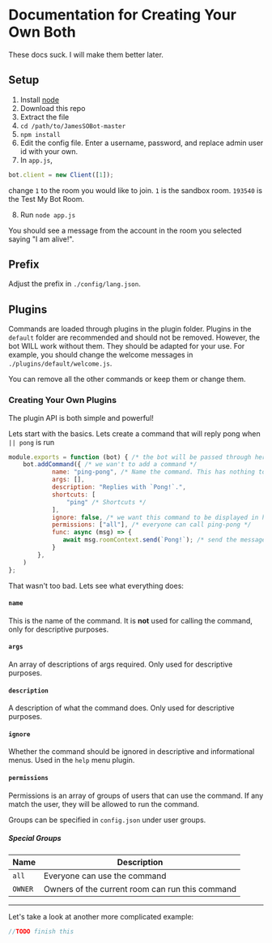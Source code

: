 # Documentation for Creating Your Own Both

These docs suck. I will make them better later.

## Setup 

1. Install [node](https://nodejs.org/en/)
2. Download this repo
3. Extract the file
4. `cd /path/to/JamesSOBot-master`
5. `npm install`
6. Edit the config file. Enter a username, password, and replace admin user id with your own. 
7. In `app.js`,

 ```javascript
 bot.client = new Client([1]);
 ```
change `1` to the room you would like to join. `1` is the sandbox room. `193540` is the Test My Bot Room.

8. Run `node app.js`

You should see a message from the account in the room you selected saying "I am alive!".

## Prefix

Adjust the prefix in `./config/lang.json`.

## Plugins

Commands are loaded through plugins in the plugin folder. Plugins in the `default` folder are recommended and should not be removed. However, the bot WILL work without them. They should be adapted for your use. For example, you should change the welcome messages in `./plugins/default/welcome.js`.

You can remove all the other commands or keep them or change them. 

### Creating Your Own Plugins

The plugin API is both simple and powerful! 

Lets start with the basics. Lets create a command that will reply pong when `|| pong` is run

```javascript
module.exports = function (bot) { /* the bot will be passed through here. No need to import */
    bot.addCommand({ /* we wan't to add a command */
            name: "ping-pong", /* Name the command. This has nothing to do with calling the actual command only with naming it */
            args: [],
            description: "Replies with `Pong!`.",
            shortcuts: [
                "ping" /* Shortcuts */
            ],
            ignore: false, /* we want this command to be displayed in help and other information menus */
            permissions: ["all"], /* everyone can call ping-pong */
            func: async (msg) => {
               await msg.roomContext.send(`Pong!`); /* send the message in the room that the message was recieved */
            }
        },
    )
};
```

That wasn't too bad. Lets see what everything does:

#### `name`

This is the name of the command. It is **not** used for calling the command, only for descriptive purposes.

#### `args`

An array of descriptions of args required. Only used for descriptive purposes.

#### `description`

A description of what the command does. Only used for descriptive purposes.

#### `ignore`

Whether the command should be ignored in descriptive and informational menus. Used in the `help` menu plugin.

#### `permissions`

Permissions is an array of groups of users that can use the command. If any match the user, they will be allowed to run the command.

Groups can be specified in `config.json` under user groups.

##### Special Groups

| Name | Description |
| ---- | ------ |
| `all` | Everyone can use the command |
| `OWNER` | Owners of the current room can run this command |

----

Let's take a look at another more complicated example:

```javascript
//TODO finish this
```
